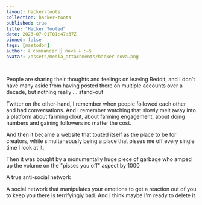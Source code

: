 ```yaml
---
layout: hacker-toots
collection: hacker-toots
published: true
title: "Hacker Tooted"
date: 2023-07-01T01:47:37Z
pinned: false
tags: [mastodon]
author: ⸸ commander ░ nova ⸸ :~$
avatar: /assets/media_attachments/hacker-nova.png

---
```


<p>People are sharing their thoughts and feelings on leaving Reddit, and I don&#39;t have many aside from having posted there on multiple accounts over a decade, but nothing really ... stand-out</p><p>Twitter on the other-hand, I remember when people followed each other and had conversations. And I remember watching that slowly melt away into a platform about farming clout, about farming engagement, about doing numbers and gaining followers no matter the cost.</p><p>And then it became a website that touted itself as the place to be for creators, while simultaneously being a place that pisses me off every single time I look at it.</p><p>Then it was bought by a monumentally huge piece of garbage who amped up the volume on the &quot;pisses you off&quot; aspect by 1000</p><p>A true anti-social network</p><p>A social network that manipulates your emotions to get a reaction out of you to keep you there is terrifyingly bad. And I think maybe I&#39;m ready to delete it</p>


